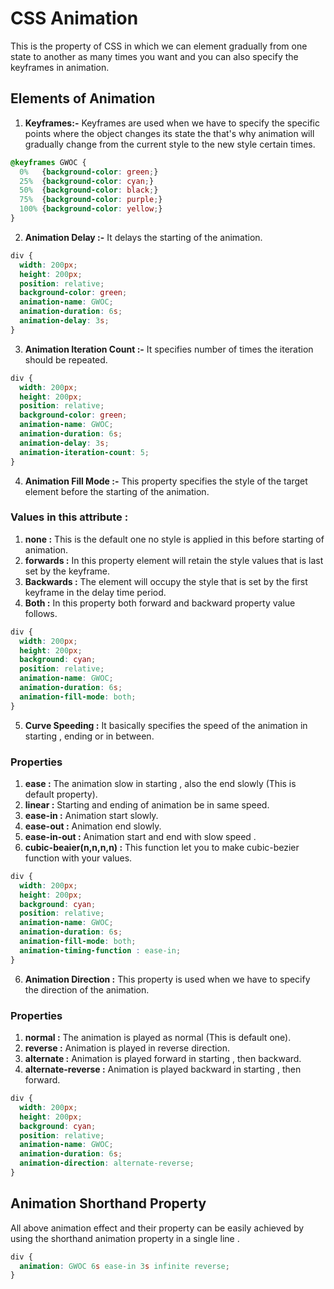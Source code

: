 # CSS Animation
This is the property of CSS in which we can element gradually from one state to another as many times you want and you can also specify the keyframes in animation.

## Elements of Animation
1. **Keyframes:-** Keyframes are used when we have to specify the specific points where the object changes its state the that's why animation will gradually change from the current style to the new style certain times.
```css
@keyframes GWOC {
  0%   {background-color: green;}
  25%  {background-color: cyan;}
  50%  {background-color: black;}
  75%  {background-color: purple;}
  100% {background-color: yellow;}
}
```

2. **Animation Delay :-** It delays the starting of the animation.
```css
div {
  width: 200px;
  height: 200px;
  position: relative;
  background-color: green;
  animation-name: GWOC;
  animation-duration: 6s;
  animation-delay: 3s;
}
```

3. **Animation Iteration Count :-** It specifies number of times the iteration should be repeated.
```css
div {
  width: 200px;
  height: 200px;
  position: relative;
  background-color: green;
  animation-name: GWOC;
  animation-duration: 6s;
  animation-delay: 3s;
  animation-iteration-count: 5;
}
```

4. **Animation Fill Mode :-**  This property specifies the style of the target element before the starting of the animation.
### Values in this attribute :
1. **none :** This is the default one no style is applied in this before starting of animation.
2. **forwards :** In this property element will retain the style values that is last set by the keyframe.
3. **Backwards :** The element will occupy the style that is set by the first keyframe in the delay time period.
4. **Both :** In this property both forward and backward property value follows.

```css
div {
  width: 200px;
  height: 200px;
  background: cyan;
  position: relative;
  animation-name: GWOC;
  animation-duration: 6s;
  animation-fill-mode: both;
}
```

5. **Curve Speeding :** It basically specifies the speed of the animation in starting , ending or in between.
### Properties
1. **ease :** The animation slow in starting , also the end slowly (This is default property).
2. **linear :** Starting and ending of animation be in same speed.
3. **ease-in :** Animation start slowly.
4. **ease-out :** Animation end slowly.
5. **ease-in-out :** Animation start and end with slow speed .
6. **cubic-beaier(n,n,n,n) :** This function let you to make cubic-bezier function with your values.
```css
div {
  width: 200px;
  height: 200px;
  background: cyan;
  position: relative;
  animation-name: GWOC;
  animation-duration: 6s;
  animation-fill-mode: both;
  animation-timing-function : ease-in;
}
```

6. **Animation Direction :** This property is used when we have to specify the direction of the animation.
### Properties
1. **normal :** The animation is played as normal (This is default one).
2. **reverse :** Animation is played in reverse direction.
3. **alternate :** Animation is played forward in starting , then backward.
4. **alternate-reverse :** Animation is played backward in starting , then forward.

```css
div {
  width: 200px;
  height: 200px;
  background: cyan;
  position: relative;
  animation-name: GWOC;
  animation-duration: 6s;
  animation-direction: alternate-reverse;
}
```
## Animation Shorthand Property
All above animation effect and their property can be easily achieved by using the shorthand animation property in a single line .
```css
div {
  animation: GWOC 6s ease-in 3s infinite reverse;
}
```
